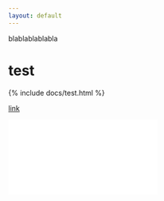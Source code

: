 ```yaml
---
layout: default
---
```



blablablablabla 

# test

{% include docs/test.html %}

[link](docs/test.html)

[![TEST](test.html)](docs/test.html)
